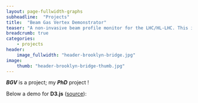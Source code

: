 ```yaml
---
layout: page-fullwidth-graphs
subheadline:  "Projects"
title:  "Beam Gas Vertex Demonstrator"
teaser: "A non-invasive beam profile monitor for the LHC/HL-LHC. This is more than just a project ! This is a HEP experiment. But for beam diagnostics. So not a HEP experiment. Still true though."
breadcrumb: true
categories:
    - projects
header:
    image_fullwidth: "header-brooklyn-bridge.jpg"
image:
    thumb: "header-brooklyn-bridge-thumb.jpg"
---
```

<style>
div.example {
  font-family: "Helvetica Neue", Helvetica, Arial, sans-serif;
}
.box {
  font: 10px sans-serif;
}
.box line,
.box rect,
.box circle {
  fill: #fff;
  stroke: #000;
  stroke-width: 1.5px;
}
.box .center {
  stroke-dasharray: 3,3;
}
.box .outlier {
  fill: none;
  stroke: #ccc;
}
</style>

___BGV___ is a project; my ___PhD___ project !

Below a demo for __D3.js__ ([source](http://dan-cole.com/2017/d3js-example/)):

<!-- <script src="http://d3js.org/d3.v3.min.js"></script>
<script src="http://bl.ocks.org/mbostock/raw/4061502/0a200ddf998aa75dfdb1ff32e16b680a15e5cb01/box.js"></script> -->

<script>

var margin = {top: 10, right: 50, bottom: 20, left: 50},
    width = 120 - margin.left - margin.right,
    height = 500 - margin.top - margin.bottom;

var min = Infinity,
    max = -Infinity;

var chart = d3.box()
    .whiskers(iqr(1.5))
    .width(width)
    .height(height);

d3.csv("/graphs/morley.csv", function(error, csv) {
  var data = [];

  csv.forEach(function(x) {
    var e = Math.floor(x.Expt - 1),
        r = Math.floor(x.Run - 1),
        s = Math.floor(x.Speed),
        d = data[e];
    if (!d) d = data[e] = [s];
    else d.push(s);
    if (s > max) max = s;
    if (s < min) min = s;
  });

  chart.domain([min, max]);

  var svg = d3.select("div#example").selectAll("svg")
      .data(data)
    .enter().append("svg")
      .attr("class", "box")
      .attr("width", width + margin.left + margin.right)
      .attr("height", height + margin.bottom + margin.top)
    .append("g")
      .attr("transform", "translate(" + margin.left + "," + margin.top + ")")
      .call(chart);

  setInterval(function() {
    svg.datum(randomize).call(chart.duration(1000));
  }, 2000);
});

function randomize(d) {
  if (!d.randomizer) d.randomizer = randomizer(d);
  return d.map(d.randomizer);
}

function randomizer(d) {
  var k = d3.max(d) * .02;
  return function(d) {
    return Math.max(min, Math.min(max, d + k * (Math.random() - .5)));
  };
}

// Returns a function to compute the interquartile range.
function iqr(k) {
  return function(d, i) {
    var q1 = d.quartiles[0],
        q3 = d.quartiles[2],
        iqr = (q3 - q1) * k,
        i = -1,
        j = d.length;
    while (d[++i] < q1 - iqr);
    while (d[--j] > q3 + iqr);
    return [i, j];
  };
}

</script>

<div id="example"></div>